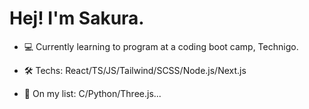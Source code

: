   # Hej! I'm Sakura.
  
- 💻 Currently learning to program at a coding boot camp, Technigo.

- 🛠️ Techs: React/TS/JS/Tailwind/SCSS/Node.js/Next.js
  
- 📃 On my list: C/Python/Three.js...


